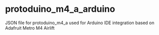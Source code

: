 # protoduino_m4_a_arduino
JSON file for protoduino_m4_a
used for Arduino IDE integration
based on Adafruit Metro M4 Airlift

